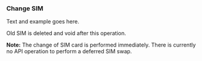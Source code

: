 ### Change SIM

Text and example goes here.

Old SIM is deleted and void after this operation.

__Note:__ The change of SIM card is performed immediately. There is currently no API operation to perform a deferred SIM swap. 